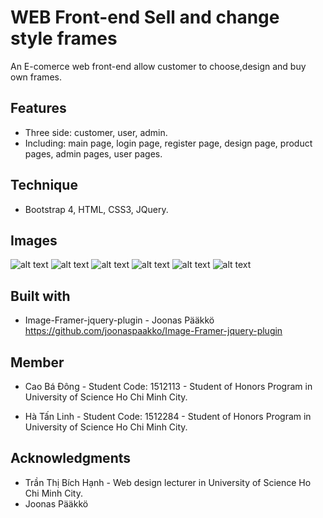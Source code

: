 # WEB Front-end Sell and change style frames
An E-comerce web front-end allow customer to choose,design and buy own frames.

## Features
* Three side: customer, user, admin.
* Including: main page, login page, register page, design page, product pages, admin pages, user pages.

## Technique
* Bootstrap 4, HTML, CSS3, JQuery.

## Images
![alt text](https://i.imgur.com/wY6d9zf.png)
![alt text](https://i.imgur.com/EtXXNKd.png)
![alt text](https://i.imgur.com/M6VkzO1.png)
![alt text](https://i.imgur.com/5Yv4A4x.png)
![alt text](https://i.imgur.com/y1jUbPc.png)
![alt text](https://i.imgur.com/y806KTc.png)

## Built with
* Image-Framer-jquery-plugin - Joonas Pääkkö 
https://github.com/joonaspaakko/Image-Framer-jquery-plugin

## Member
* Cao Bá Đông - Student Code: 1512113 - Student of Honors Program in University of Science Ho Chi Minh City.

* Hà Tấn Linh - Student Code: 1512284 - Student of Honors Program in University of Science Ho Chi Minh City.

## Acknowledgments
* Trần Thị Bích Hạnh - Web design lecturer in University of Science Ho Chi Minh City.
* Joonas Pääkkö 
